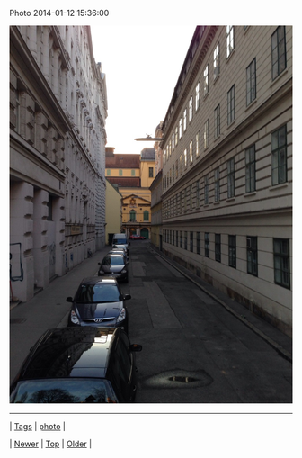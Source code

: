 <!--
title: Photo 2014-01-12 15
date: 2020-06-28T15:27:00.246Z
tags: photo
-->


Photo 2014-01-12 15:36:00

![](73094922976-0.jpg)

<!--BOTTOM-POST-NAVIGATION-->
---

| [Tags](tags.md) | [photo](tag-photo.md) |

| [Newer](73092367010.md) | [Top](index.md) | [Older](73108264801.md) |